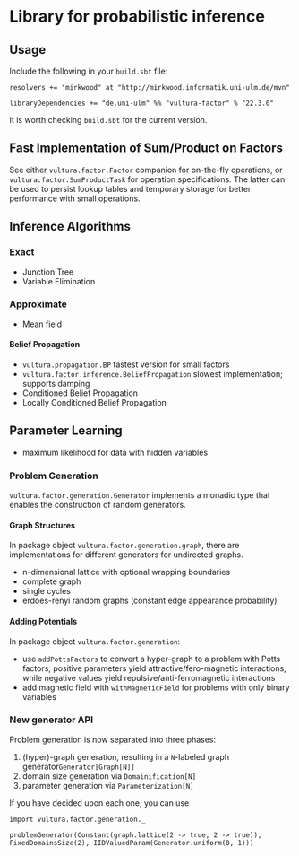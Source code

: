 # Library for probabilistic inference

## Usage

Include the following in your `build.sbt` file:

    resolvers += "mirkwood" at "http://mirkwood.informatik.uni-ulm.de/mvn"

    libraryDependencies += "de.uni-ulm" %% "vultura-factor" % "22.3.0"

It is worth checking `build.sbt` for the current version.

## Fast Implementation of Sum/Product on Factors

See either `vultura.factor.Factor` companion for on-the-fly operations, or
`vultura.factor.SumProductTask` for operation specifications. The latter
can be used to persist lookup tables and temporary storage for better performance
with small operations.

## Inference Algorithms
### Exact

- Junction Tree
- Variable Elimination

### Approximate
- Mean field

#### Belief Propagation
- `vultura.propagation.BP` fastest version for small factors
- `vultura.factor.inference.BeliefPropagation` slowest implementation; supports damping
- Conditioned Belief Propagation
- Locally Conditioned Belief Propagation

## Parameter Learning

- maximum likelihood for data with hidden variables

### Problem Generation

`vultura.factor.generation.Generator` implements a monadic type that enables the construction of random generators.

#### Graph Structures

In package object `vultura.factor.generation.graph`, there are implementations for different generators for undirected graphs.
  
  - n-dimensional lattice with optional wrapping boundaries
  - complete graph
  - single cycles 
  - erdoes-renyi random graphs (constant edge appearance probability)

#### Adding Potentials

In package object `vultura.factor.generation`:

 - use `addPottsFactors` to convert a hyper-graph to a problem with Potts factors; 
   positive parameters yield attractive/fero-magnetic interactions, 
   while negative values yield repulsive/anti-ferromagnetic interactions
 - add magnetic field with `withMagneticField` for problems with only binary variables
 
### New generator API
Problem generation is now separated into three phases:

 1. (hyper)-graph generation, resulting in a `N`-labeled graph generator`Generator[Graph[N]]`
 2. domain size generation via `Domainification[N]`
 3. parameter generation via `Parameterization[N]`
 
If you have decided upon each one, you can use

    import vultura.factor.generation._
    
    problemGenerator(Constant(graph.lattice(2 -> true, 2 -> true)), FixedDomainsSize(2), IIDValuedParam(Generator.uniform(0, 1)))
